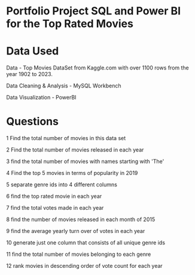 # Portfolio Project SQL and Power BI for the Top Rated Movies
# Data Used
Data - Top Movies DataSet from Kaggle.com with over 1100 rows from the year 1902 to 2023.

Data Cleaning & Analysis - MySQL Workbench

Data Visualization - PowerBI 

# Questions

1 Find the total number of movies in this data set

2 Find the total number of movies released in each year

3 find the total number of movies with names starting with 'The'

4 Find the top 5 movies in terms of popularity in 2019

5 separate genre ids into 4 different columns

6 find the top rated movie in each year

7 find the total votes made in each year

8 find the number of movies released in each month of 2015

9 find the average yearly turn over of votes in each year

10 generate just one column that consists of all unique genre ids

11 find the total number of movies belonging to each genre

12 rank movies in descending order of vote count for each year


